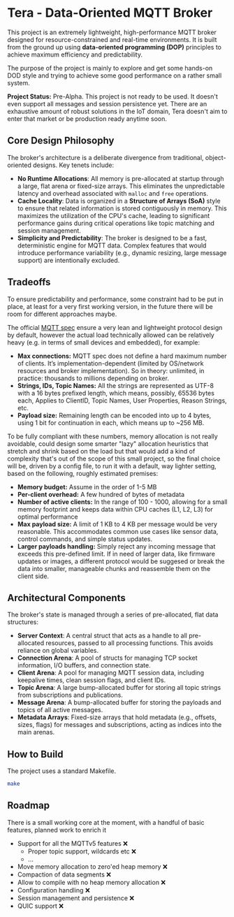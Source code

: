 Tera - Data-Oriented MQTT Broker
================================

This project is an extremely lightweight, high-performance MQTT broker designed
for resource-constrained and real-time environments. It is built from the
ground up using **data-oriented programming (DOP)** principles to achieve
maximum efficiency and predictability.

The purpose of the project is mainly to explore and get some hands-on DOD style
and trying to achieve some good performance on a rather small system.

**Project Status:** Pre-Alpha. This project is not ready to be used. It doesn't
even support all messages and session persistence yet.  There are an exhaustive
amount of robust solutions in the IoT domain, Tera doesn't aim to enter that
market or be production ready anytime soon.

## Core Design Philosophy

The broker's architecture is a deliberate divergence from traditional,
object-oriented designs. Key tenets include:

  * **No Runtime Allocations**: All memory is pre-allocated at startup through a large,
      flat arena or fixed-size arrays. This eliminates the unpredictable latency and overhead
      associated with `malloc` and `free` operations.
  * **Cache Locality**: Data is organized in a **Structure of Arrays (SoA)** style to ensure
      that related information is stored contiguously in memory. This maximizes the utilization
      of the CPU's cache, leading to significant performance gains during critical operations
      like topic matching and session management.
  * **Simplicity and Predictability**: The broker is designed to be a fast, deterministic engine
      for MQTT data. Complex features that would introduce performance variability (e.g., dynamic
      resizing, large message support) are intentionally excluded.

## Tradeoffs

To ensure predictability and performance, some constraint had to be put in
place, at least for a very first working version, in the future there will be
room for different approaches maybe.

The official [MQTT spec](https://docs.oasis-open.org/mqtt/mqtt/v5.0/mqtt-v5.0.html) ensure
a very lean and lightweight protocol design by default, however the actual load
technically allowed can be relatively heavy (e.g. in terms of small devices
and embedded), for example:

- **Max connections:** MQTT spec does not define a hard maximum number of clients.
  It’s implementation-dependent (limited by OS/network resources and broker implementation).
  So in theory: unlimited, in practice: thousands to millions depending on broker.
- **Strings, IDs, Topic Names:** All the strings are represented as UTF-8 with a 16 bytes
  prefixed length, which means, possibly, 65536 bytes each,
  Applies to ClientID, Topic Names, User Properties, Reason Strings, etc.
- **Payload size:** Remaining length can be encoded into up to 4 bytes, using 1 bit for
  continuation in each, which means up to ~256 MB.

To be fully compliant with these numbers, memory allocation is not really
avoidable, could design some smarter "lazy" allocation heuristics that stretch
and shrink based on the load but that would add a kind of complexity that's out
of the scope of this small project, so the final choice will be, driven by a
config file, to run it with a default, way lighter setting, based on the
following, roughly estimated premises:

- **Memory budget:** Assume in the order of 1-5 MB
- **Per-client overhead:** A few hundred of bytes of metadata
- **Number of active clients:** In the range of 100 - 1000, allowing for a small memory
  footprint and keeps data within CPU caches (L1, L2, L3) for optimal performance
- **Max payload size:** A limit of 1 KB to 4 KB per message would be very reasonable.
  This accommodates common use cases like sensor data, control commands, and simple status updates.
- **Larger payloads handling:** Simply reject any incoming message that exceeds this pre-defined limit.
  If in need of larger data, like firmware updates or images, a different protocol would be suggesed or
  break the data into smaller, manageable chunks and reassemble them on the client side.


## Architectural Components

The broker's state is managed through a series of pre-allocated, flat data structures:

  * **Server Context**: A central struct that acts as a handle to all pre-allocated resources,
    passed to all processing functions. This avoids reliance on global variables.
  * **Connection Arena**: A pool of structs for managing TCP socket information, I/O buffers,
    and connection state.
  * **Client Arena**: A pool for managing MQTT session data, including keepalive times,
    clean session flags, and client IDs.
  * **Topic Arena**: A large bump-allocated buffer for storing all topic strings from
    subscriptions and publications.
  * **Message Arena**: A bump-allocated buffer for storing the payloads and topics of all
    active messages.
  * **Metadata Arrays**: Fixed-size arrays that hold metadata (e.g., offsets, sizes, flags)
    for messages and subscriptions, acting as indices into the main arenas.

## How to Build

The project uses a standard Makefile.

```sh
make
```

## Roadmap

There is a small working core at the moment, with a handful of basic features, planned work
to enrich it

- Support for all the MQTTv5 features ❌
    - Proper topic support, wildcards etc ❌
    - ...
- Move memory allocation to zero'ed heap memory  ❌
- Compaction of data segments ❌
- Allow to compile with no heap memory allocation  ❌
- Configuration handling  ❌
- Session management and persistence ❌
- QUIC support ❌
